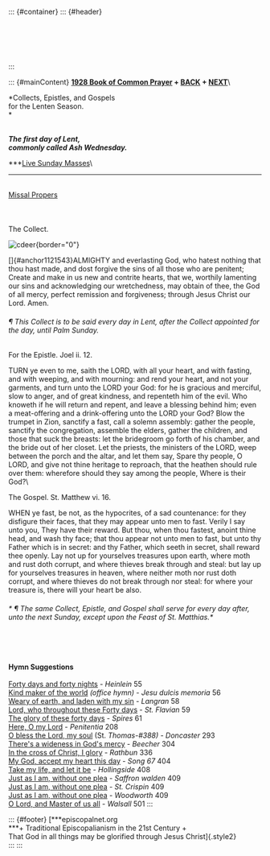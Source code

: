 ::: {#container}
::: {#header}
#  
:::

::: {#mainContent}
**[1928 Book of Common Prayer](../index.html) +
[BACK](quinquagesima.html) + [NEXT](lent1.html)**\

*Collects, Epistles, and Gospels\
for the Lenten Season.\
*

***\
The first day of Lent,\
commonly called Ash Wednesday.***

***[Live Sunday
Masses](http://www.episcopalnet.org/DBS/Sedona/stream.html)\
***

[](../readings/Quinquagesima.html#anchor334644)\
[Missal Propers](Missal/AshWednesday.html)
[](http://www.episcopalnet.org/DBS/DOR.html#anchor1129459)\
\
\
\
The Collect.

![cdeer](http://stats.superstats.com/b/ss/DAVIDMCMANNES/1){border="0"}

[]{#anchor1121543}ALMIGHTY and everlasting God, who hatest nothing that
thou hast made, and dost forgive the sins of all those who are penitent;
Create and make in us new and contrite hearts, that we, worthily
lamenting our sins and acknowledging our wretchedness, may obtain of
thee, the God of all mercy, perfect remission and forgiveness; through
Jesus Christ our Lord. Amen.

###### *¶ This Collect is to be said every day in Lent, after the Collect appointed for the day, until Palm Sunday.*

For the Epistle. Joel ii. 12.

TURN ye even to me, saith the LORD, with all your heart, and with
fasting, and with weeping, and with mourning: and rend your heart, and
not your garments, and turn unto the LORD your God: for he is gracious
and merciful, slow to anger, and of great kindness, and repenteth him of
the evil. Who knoweth if he will return and repent, and leave a blessing
behind him; even a meat-offering and a drink-offering unto the LORD your
God? Blow the trumpet in Zion, sanctify a fast, call a solemn assembly:
gather the people, sanctify the congregation, assemble the elders,
gather the children, and those that suck the breasts: let the bridegroom
go forth of his chamber, and the bride out of her closet. Let the
priests, the ministers of the LORD, weep between the porch and the
altar, and let them say, Spare thy people, O LORD, and give not thine
heritage to reproach, that the heathen should rule over them: wherefore
should they say among the people, Where is their God?\

The Gospel. St. Matthew vi. 16.

WHEN ye fast, be not, as the hypocrites, of a sad countenance: for they
disfigure their faces, that they may appear unto men to fast. Verily I
say unto you, They have their reward. But thou, when thou fastest,
anoint thine head, and wash thy face; that thou appear not unto men to
fast, but unto thy Father which is in secret: and thy Father, which
seeth in secret, shall reward thee openly. Lay not up for yourselves
treasures upon earth, where moth and rust doth corrupt, and where
thieves break through and steal: but lay up for yourselves treasures in
heaven, where neither moth nor rust doth corrupt, and where thieves do
not break through nor steal: for where your treasure is, there will your
heart be also.

###### * ¶ The same Collect, Epistle, and Gospel shall serve for every day after, unto the next Sunday, except upon the Feast of St. Matthias.* 

######  

**Hymn Suggestions**\
\
[Forty days and forty
nights](http://www.episcopalnet.org/CHymnal/ACH/Lent/055.html) -
*Heinlein* 55\
[Kind maker of the
world](http://www.episcopalnet.org/CHymnal/ACH/Lent/056.html) *(office
hymn)* - *Jesu dulcis memoria* 56\
[Weary of earth, and laden with my
sin](http://www.episcopalnet.org/CHymnal/ACH/Lent/058.html) - *Langran*
58\
[Lord, who throughout these Forty
days](http://www.episcopalnet.org/CHymnal/ACH/Lent/059.html) - *St.*
*Flavian* 59\
[The glory of these forty
days](http://www.episcopalnet.org/CHymnal/ACH/Lent/061.html) - *Spires*
61\
[Here, O my Lord](http://www.episcopalnet.org/CHymnal/ACH/208-1.html) -
*Penitentia* 208\
[O bless the Lord, my
soul](http://www.episcopalnet.org/CHymnal/ACH/293.html) (St.
*Thomas-#388) - Doncaster* 293\
[There\'s a wideness in God\'s
mercy](http://www.episcopalnet.org/CHymnal/ACH/304.html) - *Beecher*
304\
[In the cross of Christ, I
glory](http://www.episcopalnet.org/CHymnal/ACH/336.html) - *Rathbun*
336\
[My God, accept my heart this
day](http://www.episcopalnet.org/CHymnal/ACH/404.html) - *Song 67* 404\
[Take my life, and let it
be](http://www.episcopalnet.org/CHymnal/ACH/408.html) - *Hollingside*
408\
[Just as I am, without one
plea](http://www.episcopalnet.org/CHymnal/ACH/409-1.html) - *Saffron
walden* 409\
[Just as I am, without one
plea](http://www.episcopalnet.org/CHymnal/ACH/409-2.html) - *St.
Crispin* 409\
[Just as I am, without one
plea](http://www.episcopalnet.org/CHymnal/ACH/409-3.html) - *Woodworth*
409\
[O Lord, and Master of us
all](http://www.episcopalnet.org/CHymnal/ACH/501.html) - *Walsall* 501
:::

::: {#footer}
[***episcopalnet.org\
***+ Traditional Episcopalianism in the 21st Century +\
That God in all things may be glorified through Jesus Christ]{.style2}\
:::
:::

